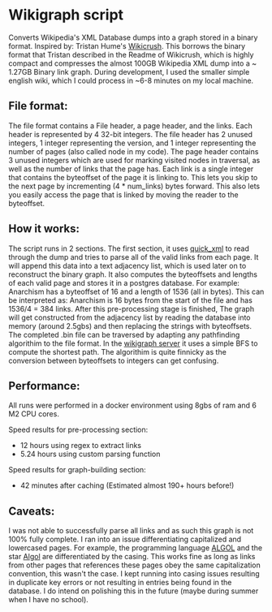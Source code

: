 # Wikigraph script
Converts Wikipedia's XML Database dumps into a graph stored in a binary format. Inspired by: Tristan Hume's [Wikicrush](https://github.com/trishume/wikicrush). This borrows the binary format that Tristan described in the Readme of Wikicrush, which is highly compact and compresses the almost 100GB Wikipedia XML dump into a ~ 1.27GB Binary link graph. During development, I used the smaller simple english wiki, which I could process in ~6-8 minutes on my local machine.
## File format:
The file format contains a File header, a page header, and the links. Each header is represented by 4 32-bit integers. The file header has 2 unused integers, 1 integer representing the version, and 1 integer representing the number of pages (also called node in my code). The page header contains 3 unused integers which are used for marking visited nodes in traversal, as well as the number of links that the page has. Each link is a single integer that contains the byteoffset of the page it is linking to. This lets you skip to the next page by incrementing (4 * num_links) bytes forward. This also lets you easily access the page that is linked by moving the reader to the byteoffset. 
## How it works:
The script runs in 2 sections. The first section, it uses [quick_xml](https://docs.rs/quick-xml/latest/quick_xml/) to read through the dump and tries to parse all of the valid links from each page. It will append this data into a text adjacency list, which is used later on to reconstruct the binary graph. It also computes the byteoffsets and lengths of each valid page and stores it in a postgres database. For example: Anarchism has a byteoffset of 16 and a length of 1536 (all in bytes). This can be interpreted as: Anarchism is 16 bytes from the start of the file and has 1536/4 = 384 links. After this pre-processing stage is finished, The graph will get constructed from the adjacency list by reading the database into memory (around 2.5gbs) and then replacing the strings with byteoffsets. The completed .bin file can be traversed by adapting any pathfinding algorithim to the file format. In the [wikigraph server](wikigraph_server) it uses a simple BFS to compute the shortest path. The algorithim is quite finnicky as the conversion between byteoffsets to integers can get confusing.

## Performance:
All runs were performed in a docker environment using 8gbs of ram and 6 M2 CPU cores. 

Speed results for pre-processing section:
- 12 hours using regex to extract links
- 5.24 hours using custom parsing function
  
Speed results for graph-building section:
- 42 minutes after caching (Estimated almost 190+ hours before!)

## Caveats:
I was not able to successfully parse all links and as such this graph is not 100% fully complete. I ran into an issue differentiating capitalized and lowercased pages. For example, the programming language [ALGOL](https://en.wikipedia.org/wiki/ALGOL) and the star [Algol](https://en.wikipedia.org/wiki/Algol) are differentiated by the casing. This works fine as long as links from other pages that references these pages obey the same capitalization convention, this wasn't the case. I kept running into casing issues resulting in duplicate key errors or not resulting in entries being found in the database. I do intend on polishing this in the future (maybe during summer when I have no school). 




